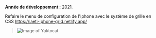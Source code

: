 **Année de développement :** 2021.</br>

Refaire le menu de configuration de l'Iphone avec le système de grille en CSS https://laeti-iphone-grid.netlify.app/

> ![Image of Yaktocat](https://user-images.githubusercontent.com/77897283/126207120-c5cb5d9a-f018-4a1b-b3c9-6cc4c9fdfb96.png)



